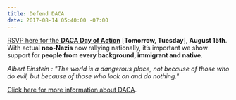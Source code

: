 ```yaml
---
title: Defend DACA
date: 2017-08-14 05:40:00 -07:00
---
```


[RSVP here for the **DACA Day of Action**](https://actionnetwork.org/event_campaigns/defend-daca?source=indivisble) [**Tomorrow, Tuesday**], **August 15th**. With actual **neo-Nazis** now rallying nationally, it’s important we show support for **people from every background, immigrant and native**. 

*Albert Einstein :
"The world is a dangerous place, not because of those who do evil, but because of those who look on and do nothing."* 

[Click here for more information about DACA](https://en.wikipedia.org/wiki/Deferred_Action_for_Childhood_Arrivals).